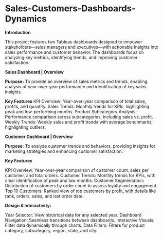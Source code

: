 # Sales-Customers-Dashboards-Dynamics

**Introduction**

This project features two Tableau dashboards designed to empower stakeholders—sales managers and executives—with actionable insights into sales performance and customer behavior. The dashboards focus on analyzing key metrics, identifying trends, and improving customer satisfaction.

**Sales Dashboard | Overview**

**Purpose:** To provide an overview of sales metrics and trends, enabling analysis of year-over-year performance and identification of key sales insights.

**Key Features** 
KPI Overview: Year-over-year comparison of total sales, profits, and quantity.
Sales Trends: Monthly trends for KPIs, highlighting peak and low-performing months.
Product Subcategory Analysis: Performance comparison across subcategories, including sales vs. profit.
Weekly Trends: Weekly sales and profit trends with average benchmarks, highlighting outliers.


**Customer Dashboard | Overview**

**Purpose:** To analyze customer trends and behaviors, providing insights for marketing strategies and enhancing customer satisfaction.

**Key Features**

KPI Overview: Year-over-year comparison of customer count, sales per customer, and total orders.
Customer Trends: Monthly trends for KPIs, with clear identification of peak and low months.
Customer Segmentation: Distribution of customers by order count to assess loyalty and engagement.
Top 10 Customers: Ranked view of top customers by profit, with details like rank, orders, sales, and last order date.

**Design & Interactivity:**

Year Selector: View historical data for any selected year.
Dashboard Navigation: Seamless transitions between dashboards.
Interactive Visuals: Filter data dynamically through charts.
Data Filters: Filters for product category, subcategory, region, state, and city.
